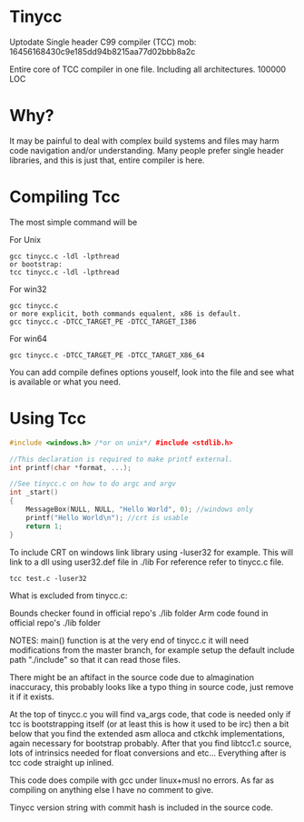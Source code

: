# Tinycc
Uptodate Single header C99 compiler (TCC)
mob: 16456168430c9e185dd94b8215aa77d02bbb8a2c

Entire core of TCC compiler in one file. Including all architectures. 100000 LOC

# Why?

It may be painful to deal with complex build systems and files may harm code navigation and/or understanding. 
Many people prefer single header libraries, and this is just that, entire compiler is here. 

# Compiling Tcc 

The most simple command will be

For Unix

```
gcc tinycc.c -ldl -lpthread
or bootstrap:
tcc tinycc.c -ldl -lpthread
```

For win32

```
gcc tinycc.c 
or more explicit, both commands equalent, x86 is default.
gcc tinycc.c -DTCC_TARGET_PE -DTCC_TARGET_I386
```

For win64

```
gcc tinycc.c -DTCC_TARGET_PE -DTCC_TARGET_X86_64
```

You can add compile defines options youself, look into the file and see what is available or what you need.

# Using Tcc

```cpp
#include <windows.h> /*or on unix*/ #include <stdlib.h>

//This declaration is required to make printf external.
int printf(char *format, ...);

//See tinycc.c on how to do argc and argv
int _start()
{
	MessageBox(NULL, NULL, "Hello World", 0); //windows only
	printf("Hello World\n"); //crt is usable
	return 1;
}
```

To include CRT on windows link library using -luser32 for example. This will link to a dll using user32.def file in ./lib
For reference refer to tinycc.c file. 
```
tcc test.c -luser32
```

What is excluded from tinycc.c:

Bounds checker found in official repo's ./lib folder
Arm code found in official repo's ./lib folder

NOTES:
main() function is at the very end of tinycc.c it
will need modifications from the master branch, for
example setup the default include path "./include"
so that it can read those files.

There might be an aftifact in the source code
due to almagination inaccuracy, this probably 
looks like a typo thing in source code, just remove it
if it exists.

At the top of tinycc.c you will find va_args code,
that code is needed only if tcc is bootstrapping
itself (or at least this is how it used to be irc)
then a bit below that you find the extended asm
alloca and ctkchk implementations, again necessary
for bootstrap probably. After that you find libtcc1.c
source, lots of intrinsics needed for float conversions
and etc... Everything after is tcc code straight up
inlined.

This code does compile with gcc under linux+musl no
errors. As far as compiling on anything else I have 
no comment to give.

Tinycc version string with commit hash is included
in the source code.
